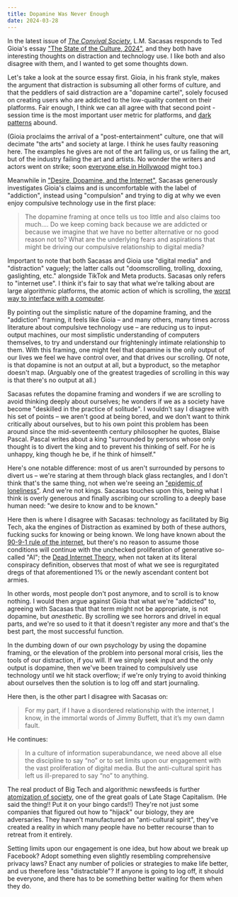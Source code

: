 ```yaml
---
title: Dopamine Was Never Enough
date: 2024-03-28
---
```


In the latest issue of [*The Convival Society*](https://theconvivialsociety.substack.com/), L.M. Sacasas responds to Ted Gioia's essay ["The State of the Culture, 2024"](https://www.honest-broker.com/p/the-state-of-the-culture-2024), and they both have interesting thoughts on distraction and technology use. I like both and also disagree with them, and I wanted to get some thoughts down.

Let's take a look at the source essay first. Gioia, in his frank style, makes the argument that distraction is subsuming all other forms of culture, and that the peddlers of said distraction are a "dopamine cartel", solely focused on creating users who are addicted to the low-quality content on their platforms. Fair enough, I think we can all agree with that second point - session time is the most important user metric for platforms, and [dark patterns](https://www.vox.com/recode/22351108/dark-patterns-ui-web-design-privacy) abound.

(Gioia proclaims the arrival of a "post-entertainment" culture, one that will decimate "the arts" and society at large. I think he uses faulty reasoning here. The examples he gives are not of the art failing us, or us failing the art, but of the industry failing the art and artists. No wonder the writers and actors went on strike; soon [everyone else in Hollywood](https://variety.com/2024/artisans/news/iatse-teamsters-strike-rally-hollywood-1235925985/) might too.)

Meanwhile in ["Desire, Dopamine, and the Internet"](https://theconvivialsociety.substack.com/p/desire-dopamine-and-the-internet), Sacasas generously investigates Gioia's claims and is uncomfortable with the label of "addiction", instead using "compulsion" and trying to dig at why we even enjoy compulsive technology use in the first place:

> The dopamine framing at once tells us too little and also claims too much.... Do we keep coming back because we are addicted or because we imagine that we have no better alternative or no good reason not to? What are the underlying fears and aspirations that might be driving our compulsive relationship to digital media?

Important to note that both Sacasas and Gioia use "digital media" and "distraction" vaguely; the latter calls out "doomscrolling, trolling, doxxing, gaslighting, etc." alongside TikTok and Meta products. Sacasas only refers to "internet use". I think it's fair to say that what we're talking about are large algorithmic platforms, the atomic action of which is scrolling, the [worst way to interface with a computer](https://twitter.com/rogerclark/status/1664035617091751936).

By pointing out the simplistic nature of the dopamine framing, and the "addiction" framing, it feels like Gioia – and many others, many times across literature about compulsive technology use – are reducing us to input-output machines, our most simplistic understanding of computers themselves, to try and understand our frighteningly intimate relationship to them. With this framing, one might feel that dopamine is the only output of our lives we feel we have control over, and that drives our scrolling. Of note, is that dopamine is not an output at all, but a byproduct, so the metaphor doesn't map. (Arguably one of the greatest tragedies of scrolling in this way is that there's no output at all.)

Sacasas refutes the dopamine framing and wonders if we are scrolling to avoid thinking deeply about ourselves; he wonders if we as a society have become "deskilled in the practice of solitude". I wouldn't say I disagree with his set of points – we aren't good at being bored, and we don't want to think critically about ourselves, but to his own point this problem has been around since the mid-seventeenth century philosopher he quotes, Blaise Pascal. Pascal writes about a king "surrounded by persons whose only thought is to divert the king and to prevent his thinking of self. For he is unhappy, king though he be, if he think of himself."

Here's one notable difference: most of us aren't surrounded by persons to divert us – we're staring at them through black glass rectangles, and I don't think that's the same thing, not when we're seeing an ["epidemic of loneliness"](https://www.hhs.gov/sites/default/files/surgeon-general-social-connection-advisory.pdf). And we're not kings. Sacasas touches upon this, being what I think is overly generous and finally ascribing our scrolling to a deeply base human need: "we desire to know and to be known." 

Here then is where I disagree with Sacasas: technology as facilitated by Big Tech, aka the engines of Distraction as examined by both of these authors, fucking sucks for knowing or being known. We long have known about the [90-9-1 rule of the internet](https://www.nngroup.com/articles/participation-inequality/), but there's no reason to assume those conditions will continue with the unchecked proliferation of generative so-called "AI"; the [Dead Internet Theory](https://en.wikipedia.org/wiki/Dead_Internet_theory), when not taken at its literal conspiracy definition, observes that most of what we see is regurgitated dregs of that aforementioned 1% or the newly ascendant content bot armies.

In other words, most people don't post anymore, and to scroll is to know nothing. I would then argue against Gioia that what we're "addicted" to, agreeing with Sacasas that that term might not be appropriate, is not dopamine, but *anesthetic*. By scrolling we see horrors and drivel in equal parts, and we're so used to it that it doesn't register any more and that's the best part, the most successful function. 

In the dumbing down of our own psychology by using the dopamine framing, or the elevation of the problem into personal moral crisis, lies the tools of our distraction, if you will. If we simply seek input and the only output is dopamine, then we've been trained to compulsively use technology until we hit stack overflow; if we're only trying to avoid thinking about ourselves then the solution is to log off and start journaling.

Here then, is the other part I disagree with Sacasas on:

> For my part, if I have a disordered relationship with the internet, I know, in the immortal words of Jimmy Buffett, that it’s my own damn fault.

He continues:

> In a culture of information superabundance, we need above all else the discipline to say “no” or to set limits upon our engagement with the vast proliferation of digital media. But the anti-cultural spirit has left us ill-prepared to say “no” to anything.

The real product of Big Tech and algorithmic newsfeeds is further [atomization of society](https://erraticus.co/2020/03/11/atomized-generation-community-atomization-loneliness/), one of the great goals of Late Stage Capitalism. (He said the thing!! Put it on your bingo cards!!) They're not just some companies that figured out how to "hijack" our biology, they are adversaries. They haven't manufactured an "anti-cultural spirit", they've created a reality in which many people have no better recourse than to retreat from it entirely.

Setting limits upon our engagement is one idea, but how about we break up Facebook? Adopt something even slightly resembling comprehensive privacy laws?  Enact any number of policies or strategies to make life better, and us therefore less "distractable"? If anyone is going to log off, it should be everyone, and there has to be something better waiting for them when they do.